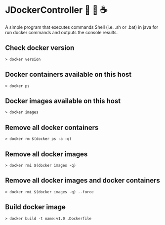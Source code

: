 # JDockerController :ocean: :whale: :coffee:
A simple program that executes commands Shell (i.e. .sh or .bat) in java for run docker commands and outputs the console results.

## Check docker version
```
> docker version
```
## Docker containers available on this host
```
> docker ps
```
## Docker images available on this host
```
> docker images
```
## Remove all docker containers
```
> docker rm $(docker ps -a -q)
```
## Remove all docker images
```
> docker rmi $(docker images -q)
```
## Remove all docker images and docker containers
```
> docker rmi $(docker images -q) --force
```
## Build docker image
```
> docker build -t name:v1.0 .Dockerfile
```

